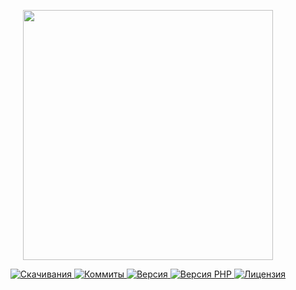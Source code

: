<p align="center"><a href="https://www.localzet.com" target="_blank">
  <img src="https://static.localzet.com/LocalzetGroup.png" width="400">
</a></p>

<p align="center">
  <a href="https://packagist.org/packages/triangle/web">
  <img src="https://img.shields.io/packagist/dt/triangle/web?label=%D0%A1%D0%BA%D0%B0%D1%87%D0%B8%D0%B2%D0%B0%D0%BD%D0%B8%D1%8F" alt="Скачивания">
</a>
  <a href="https://github.com/Triangle-org/Web">
  <img src="https://img.shields.io/github/commit-activity/t/Triangle-org/Web?label=%D0%9A%D0%BE%D0%BC%D0%BC%D0%B8%D1%82%D1%8B" alt="Коммиты">
</a>
  <a href="https://packagist.org/packages/triangle/web">
  <img src="https://img.shields.io/packagist/v/triangle/web?label=%D0%92%D0%B5%D1%80%D1%81%D0%B8%D1%8F" alt="Версия">
</a>
  <a href="https://packagist.org/packages/triangle/web">
  <img src="https://img.shields.io/packagist/dependency-v/triangle/web/php?label=PHP" alt="Версия PHP">
</a>
  <a href="https://github.com/Triangle-org/Web">
  <img src="https://img.shields.io/github/license/Triangle-org/Web?label=%D0%9B%D0%B8%D1%86%D0%B5%D0%BD%D0%B7%D0%B8%D1%8F" alt="Лицензия">
</a>
</p>
